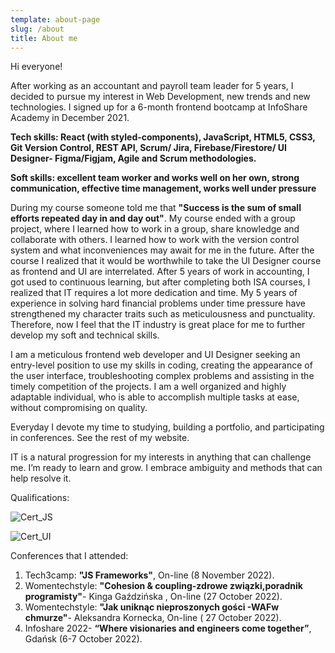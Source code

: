 ```yaml
---
template: about-page
slug: /about
title: About me 
---
```







Hi everyone! 

After working as an accountant and payroll team leader for 5 years, I decided to pursue my interest in Web Development, new trends and new technologies. I signed up for a 6-month frontend bootcamp at InfoShare Academy in December 2021.

<strong>Tech skills: React (with styled-components), JavaScript, HTML5, CSS3, Git Version Control, REST API, Scrum/ Jira, Firebase/Firestore/ UI Designer- Figma/Figjam, Agile and Scrum methodologies.</strong>

<strong>Soft skills: excellent team worker and works well on her own, strong communication, effective time management, works well under pressure</strong>

During my course someone told me that <strong>"Success is the sum of small efforts repeated day in and day out"</strong>.
My course ended with a group project, where I learned how to work in a group, share knowledge and collaborate with others. I learned how to work with the version control system and what inconveniences may await for me in the future. After the course I realized that it would be worthwhile to take the UI Designer course as frontend and UI are interrelated.
After 5 years of work in accounting, I got used to continuous learning, but after completing both ISA courses, I realized that IT requires a lot more dedication and time. My 5 years of experience in solving hard financial problems under time pressure have strengthened  my character traits such as meticulousness and punctuality. Therefore, now I feel that the IT industry is great place for me to further develop my soft and technical skills.

I am a meticulous frontend web developer and UI Designer seeking an entry-level position to use my skills in coding, creating the appearance of the user interface, troubleshooting complex problems and assisting in the timely competition of the projects. I am a well organized and highly adaptable individual, who is able to accomplish multiple tasks at ease, without compromising on quality.

Everyday I devote my time to studying, building a portfolio, and participating in conferences. See the rest of my website.

IT is a natural progression for my interests in anything that can challenge me. I’m ready to learn  and grow. I embrace ambiguity and methods that can help resolve it.

Qualifications:

![Cert_JS](/assets/junior-front-end-dev.jpg "certyfikat frontend dev")

![Cert_UI](/assets/ui-designer.jpg "certyfikat UI designer")

 
 
 
 <bold>  Conferences that I attended:</bold>

1. Tech3camp: <strong>"JS Frameworks"</strong>, On-line (8 November 2022).
2. Womentechstyle: <strong>"Cohesion & coupling-zdrowe związki,poradnik programisty"</strong>- Kinga Gaździńska , On-line (27 October 2022).
3. Womentechstyle: <strong>"Jak uniknąc nieproszonych gości -WAFw chmurze"</strong>- Aleksandra Kornecka, On-line ( 27 October 2022).
4. Infoshare 2022- <strong>“Where visionaries and engineers come together”</strong>, Gdańsk (6-7 October 2022).

 
